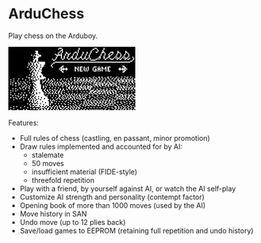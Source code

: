 # ArduChess

Play chess on the Arduboy.

<img src="/img/ScreenRecording.gif" width="256" height="128">

Features:
- Full rules of chess (castling, en passant, minor promotion)
- Draw rules implemented and accounted for by AI:
  - stalemate
  - 50 moves
  - insufficient material (FIDE-style)
  - threefold repetition
- Play with a friend, by yourself against AI, or watch the AI self-play
- Customize AI strength and personality (contempt factor)
- Opening book of more than 1000 moves (used by the AI)
- Move history in SAN
- Undo move (up to 12 plies back)
- Save/load games to EEPROM (retaining full repetition and undo history)